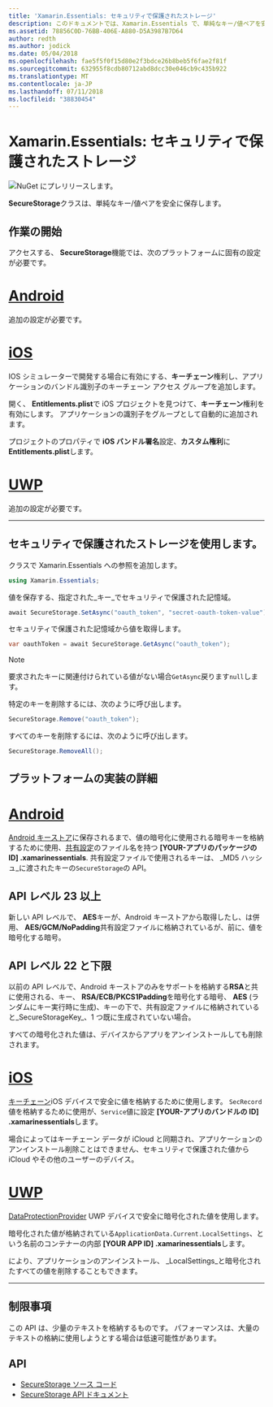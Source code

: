 ```yaml
---
title: 'Xamarin.Essentials: セキュリティで保護されたストレージ'
description: このドキュメントでは、Xamarin.Essentials で、単純なキー/値ペアを安全に格納できるで SecureStorage クラスについて説明します。 これには、クラス、プラットフォームの実装の詳細、および制限事項を使用する方法について説明します。
ms.assetid: 78856C0D-76BB-406E-A880-D5A3987B7D64
author: redth
ms.author: jodick
ms.date: 05/04/2018
ms.openlocfilehash: fae5f5f0f15d80e2f3bdce26b8beb5f6fae2f81f
ms.sourcegitcommit: 632955f8cdb80712abd8dcc30e046cb9c435b922
ms.translationtype: MT
ms.contentlocale: ja-JP
ms.lasthandoff: 07/11/2018
ms.locfileid: "38830454"
---
```

# <a name="xamarinessentials-secure-storage"></a>Xamarin.Essentials: セキュリティで保護されたストレージ

![NuGet にプレリリースします。](~/media/shared/pre-release.png)

**SecureStorage**クラスは、単純なキー/値ペアを安全に保存します。

## <a name="getting-started"></a>作業の開始

アクセスする、 **SecureStorage**機能では、次のプラットフォームに固有の設定が必要です。

# <a name="androidtabandroid"></a>[Android](#tab/android)

追加の設定が必要です。

# <a name="iostabios"></a>[iOS](#tab/ios)

IOS シミュレーターで開発する場合に有効にする、**キーチェーン**権利し、アプリケーションのバンドル識別子のキーチェーン アクセス グループを追加します。

開く、 **Entitlements.plist**で iOS プロジェクトを見つけて、**キーチェーン**権利を有効にします。 アプリケーションの識別子をグループとして自動的に追加されます。

プロジェクトのプロパティで  **iOS バンドル署名**設定、**カスタム権利**に**Entitlements.plist**します。

# <a name="uwptabuwp"></a>[UWP](#tab/uwp)

追加の設定が必要です。

-----

## <a name="using-secure-storage"></a>セキュリティで保護されたストレージを使用します。

クラスで Xamarin.Essentials への参照を追加します。

```csharp
using Xamarin.Essentials;
```

値を保存する、指定された_キー_でセキュリティで保護された記憶域。

```csharp
await SecureStorage.SetAsync("oauth_token", "secret-oauth-token-value");
```

セキュリティで保護された記憶域から値を取得します。

```csharp
var oauthToken = await SecureStorage.GetAsync("oauth_token");
```

> [!NOTE]
> 要求されたキーに関連付けられている値がない場合`GetAsync`戻ります`null`します。

特定のキーを削除するには、次のように呼び出します。

```csharp
SecureStorage.Remove("oauth_token");
```

すべてのキーを削除するには、次のように呼び出します。

```csharp
SecureStorage.RemoveAll();
```


## <a name="platform-implementation-specifics"></a>プラットフォームの実装の詳細

# <a name="androidtabandroid"></a>[Android](#tab/android)

[Android キーストア](https://developer.android.com/training/articles/keystore.html)に保存されるまで、値の暗号化に使用される暗号キーを格納するために使用、[共有設定](https://developer.android.com/training/data-storage/shared-preferences.html)のファイル名を持つ **[YOUR-アプリのパッケージの ID] .xamarinessentials**.  共有設定ファイルで使用されるキーは、 _MD5 ハッシュ_に渡されたキーの`SecureStorage`の API。

## <a name="api-level-23-and-higher"></a>API レベル 23 以上

新しい API レベルで、 **AES**キーが、Android キーストアから取得したし、は併用、 **AES/GCM/NoPadding**共有設定ファイルに格納されているが、前に、値を暗号化する暗号。

## <a name="api-level-22-and-lower"></a>API レベル 22 と下限

以前の API レベルで、Android キーストアのみをサポートを格納する**RSA**と共に使用される、キー、 **RSA/ECB/PKCS1Padding**を暗号化する暗号、 **AES** (ランダムにキー実行時に生成)、キーの下で、共有設定ファイルに格納されていると_SecureStorageKey_、1 つ既に生成されていない場合。

すべての暗号化された値は、デバイスからアプリをアンインストールしても削除されます。

# <a name="iostabios"></a>[iOS](#tab/ios)

[キーチェーン](https://developer.xamarin.com/api/type/Security.SecKeyChain/)iOS デバイスで安全に値を格納するために使用します。  `SecRecord`値を格納するために使用が、`Service`値に設定 **[YOUR-アプリのバンドルの ID] .xamarinessentials**します。

場合によってはキーチェーン データが iCloud と同期され、アプリケーションのアンインストール削除ことはできません、セキュリティで保護された値から iCloud やその他のユーザーのデバイス。

# <a name="uwptabuwp"></a>[UWP](#tab/uwp)

[DataProtectionProvider](https://docs.microsoft.com/uwp/api/windows.security.cryptography.dataprotection.dataprotectionprovider) UWP デバイスで安全に暗号化された値を使用します。

暗号化された値が格納されている`ApplicationData.Current.LocalSettings`、という名前のコンテナーの内部 **[YOUR APP ID] .xamarinessentials**します。

により、アプリケーションのアンインストール、 _LocalSettings_と暗号化されたすべての値を削除することもできます。

-----

## <a name="limitations"></a>制限事項

この API は、少量のテキストを格納するものです。  パフォーマンスは、大量のテキストの格納に使用しようとする場合は低速可能性があります。

## <a name="api"></a>API

- [SecureStorage ソース コード](https://github.com/xamarin/Essentials/tree/master/Xamarin.Essentials/SecureStorage)
- [SecureStorage API ドキュメント](xref:Xamarin.Essentials.SecureStorage)
